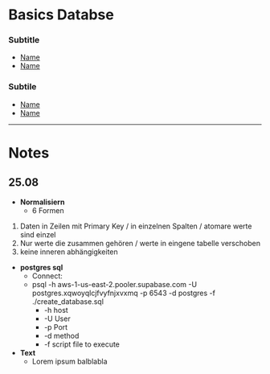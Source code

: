 # Basics Databse

### Subtitle 
- [Name](#Link)
- [Name](#Link)

### Subtile
- [Name](#Link)
- [Name](#Link)

---
# Notes

## 25.08
- **Normalisiern**
    - 6 Formen
1. Daten in Zeilen mit Primary Key / in einzelnen Spalten / atomare werte sind einzel
2. Nur werte die zusammen gehören / werte in eingene tabelle verschoben
3. keine inneren abhängigkeiten

- **postgres sql**
    - Connect:
    - psql -h aws-1-us-east-2.pooler.supabase.com -U postgres.xqwoyqlcjfvyfnjxvxmq -p 6543 -d postgres -f ./create_database.sql
        - -h host
        - -U User
        - -p Port
        - -d method
        - -f script file to execute
- **Text**
    - Lorem ipsum balblabla